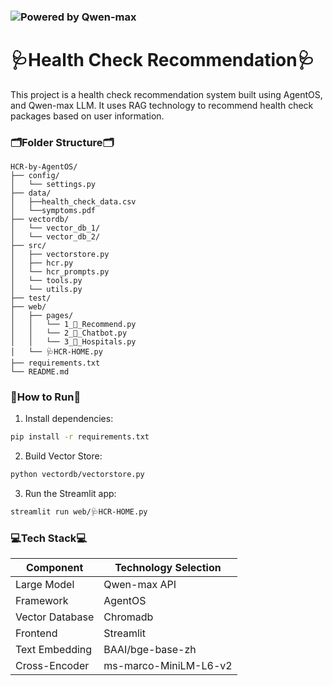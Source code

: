 ### ![Powered by Qwen-max](https://img.shields.io/badge/Powered_by-Qwen_max-0A0A0A?style=for-the-badge&logo=deepseek)


# 🩺Health Check Recommendation🩺
This project is a health check recommendation system built using AgentOS, and Qwen-max LLM. It uses RAG technology to recommend health check packages based on user information.


### 🗂️Folder Structure🗂️
```
HCR-by-AgentOS/
├── config/
│   └── settings.py
├── data/
│   ├──health_check_data.csv
│   └──symptoms.pdf
├── vectordb/
│   └── vector_db_1/
│   └── vector_db_2/
├── src/
│   ├── vectorstore.py
│   ├── hcr.py
│   └── hcr_prompts.py
│   └── tools.py
│   └── utils.py
├── test/
├── web/
│   ├── pages/
│   │   └── 1_🥰_Recommend.py
│   │   └── 2_🤖_Chatbot.py
│   │   └── 3_🏥_Hospitals.py
│   └── 🩺HCR-HOME.py
├── requirements.txt
└── README.md
```


### 🚀How to Run🚀

1. Install dependencies:
```bash
pip install -r requirements.txt
```
2. Build Vector Store:
```bash
python vectordb/vectorstore.py
```
3. Run the Streamlit app:
```bash
streamlit run web/🩺HCR-HOME.py
```


### 💻Tech Stack💻

| Component          | Technology Selection     |
|--------------------|--------------------------|
| Large Model        | Qwen-max API             |
| Framework          | AgentOS                  |
| Vector Database    | Chromadb                 |
| Frontend           | Streamlit                |
| Text Embedding     | BAAI/bge-base-zh         |
| Cross-Encoder      | ms-marco-MiniLM-L6-v2    |